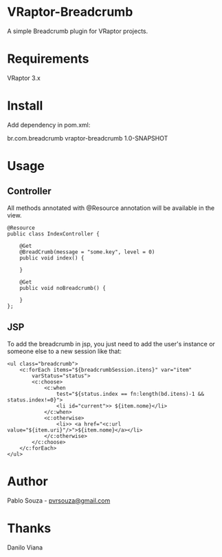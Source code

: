 VRaptor-Breadcrumb
======================

A simple Breadcrumb plugin for VRaptor projects.

Requirements
============

VRaptor 3.x

Install
=======

Add dependency in pom.xml:

<dependency>
    <groupId>br.com.breadcrumb</groupId>
    <artifactId>vraptor-breadcrumb</artifactId>
    <version>1.0-SNAPSHOT</version>
</dependency>
    

Usage
=====

Controller
----------

All methods annotated with @Resource annotation will be available in the view.

    @Resource
    public class IndexController {

        @Get
        @BreadCrumb(message = "some.key", level = 0)
        public void index() {

        }

        @Get
        public void noBreadcrumb() {

        }
    };

JSP
-----

To add the breadcrumb in jsp, you just need to add the user's instance or someone else to a new session like that:

    <ul class="breadcrumb">
        <c:forEach items="${breadcrumbSession.itens}" var="item"
            varStatus="status">
            <c:choose>
                <c:when
                    test="${status.index == fn:length(bd.itens)-1 && status.index!=0}">
                    <li id="current">> ${item.nome}</li>
                </c:when>
                <c:otherwise>
                    <li>> <a href="<c:url value="${item.uri}"/>">${item.nome}</a></li>
                </c:otherwise>
            </c:choose>
        </c:forEach>
    </ul>

Author
======

Pablo Souza - pvrsouza@gmail.com


Thanks
======

Danilo Viana
